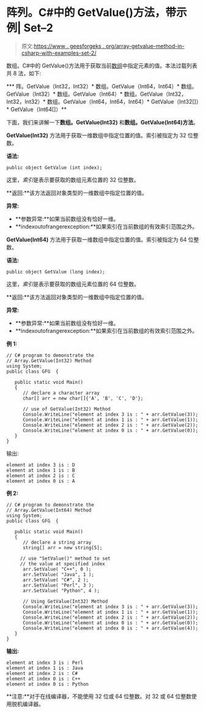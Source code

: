 # 阵列。C#中的 GetValue()方法，带示例| Set–2

> 原文:[https://www . geesforgeks . org/array-getvalue-method-in-csharp-with-examples-set-2/](https://www.geeksforgeeks.org/array-getvalue-method-in-csharp-with-examples-set-2/)

数组。C#中的 GetValue()方法用于获取当前[数组](https://www.geeksforgeeks.org/c-sharp-arrays/)中指定元素的值。本法过载列表共 8 法，如下:

***   阵。GetValue（Int32，Int32）*   数组。GetValue（Int64，Int64）*   数组。GetValue（Int32）*   数组。GetValue（Int64）*   数组。GetValue（Int32，Int32，Int32）*   数组。GetValue（Int64，Int64，Int64）*   GetValue（Int32[]）*   GetValue（Int64[]）**

下面，我们来讲解一下**数组。GetValue(Int32)** 和**数组。GetValue(Int64)方法**。

**GetValue(Int32)** 方法用于获取一维数组中指定位置的值。索引被指定为 32 位整数。

**语法:**

```
public object GetValue (int index);
```

这里，*索引*是表示要获取的数组元素位置的 32 位整数。

**返回:**该方法返回对象类型的一维数组中指定位置的值。

**异常:**

*   **参数异常:**如果当前数组没有恰好一维。
*   **indexoutofrangerexception:**如果索引在当前数组的有效索引范围之外。

**GetValue(Int64)** 方法用于获取一维数组中指定位置的值。索引被指定为 64 位整数。

**语法:**

```
public object GetValue (long index);
```

这里，*索引*是表示要获取的数组元素位置的 64 位整数。

**返回:**该方法返回对象类型的一维数组中指定位置的值。

**异常:**

*   **参数异常:**如果当前数组没有恰好一维。
*   **indexoutofrangerexception:**如果索引在当前数组的有效索引范围之外。

**例 1:**

```
// C# program to demonstrate the
// Array.GetValue(Int32) Method
using System;
public class GFG  {

   public static void Main()
   { 
      // declare a character array 
      char[] arr = new char[]{'A', 'B', 'C', 'D'};

      // use of GetValue(Int32) Method
      Console.WriteLine("element at index 3 is : " + arr.GetValue(3));
      Console.WriteLine("element at index 1 is : " + arr.GetValue(1));
      Console.WriteLine("element at index 2 is : " + arr.GetValue(2));
      Console.WriteLine("element at index 0 is : " + arr.GetValue(0));
   }
}
```

输出:

```
element at index 3 is : D
element at index 1 is : B
element at index 2 is : C
element at index 0 is : A

```

**例 2:**

```
// C# program to demonstrate the
// Array.GetValue(Int64) Method
using System;
public class GFG  {

   public static void Main()
   {
      // declare a string array 
      string[] arr = new string[5];

     // use "SetValue()" method to set 
     // the value at specified index     
      arr.SetValue( "C++", 0 );
      arr.SetValue( "Java", 1 );
      arr.SetValue( "C#", 2 );
      arr.SetValue( "Perl", 3 );
      arr.SetValue( "Python", 4 );

      // Using GetValue(Int32) Method
      Console.WriteLine("element at index 3 is : " + arr.GetValue(3));
      Console.WriteLine("element at index 1 is : " + arr.GetValue(1));
      Console.WriteLine("element at index 2 is : " + arr.GetValue(2));
      Console.WriteLine("element at index 0 is : " + arr.GetValue(0));
      Console.WriteLine("element at index 0 is : " + arr.GetValue(4));
   }
}
```

**输出:**

```
element at index 3 is : Perl
element at index 1 is : Java
element at index 2 is : C#
element at index 0 is : C++
element at index 0 is : Python

```

**注意:**对于在线编译器，不能使用 32 位或 64 位整数。对 32 或 64 位整数使用脱机编译器。